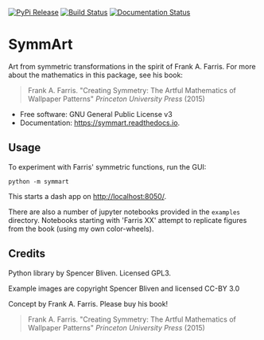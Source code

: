
[![PyPi Release](https://img.shields.io/pypi/v/symmart.svg)](https://pypi.python.org/pypi/symmart)
[![Build Status](https://img.shields.io/travis/sbliven/symmart.svg)](https://travis-ci.com/sbliven/symmart)
[![Documentation Status](https://readthedocs.org/projects/symmart/badge/?version=latest)](https://symmart.readthedocs.io/en/latest/?version=latest)

# SymmArt

Art from symmetric transformations in the spirit of Frank A. Farris. For more about the
mathematics in this package, see his book:

> Frank A. Farris. "Creating Symmetry: The Artful Mathematics of Wallpaper Patterns"
> *Princeton University Press* (2015)


* Free software: GNU General Public License v3
* Documentation: https://symmart.readthedocs.io.


## Usage

To experiment with Farris' symmetric functions, run the GUI:

```
python -m symmart
```

This starts a dash app on [http://localhost:8050/](http://127.0.0.1:8050/).

There are also a number of jupyter notebooks provided in the `examples` directory.
Notebooks starting with 'Farris XX' attempt to replicate figures from the book
(using my own color-wheels).


## Credits

Python library by Spencer Bliven. Licensed GPL3.

Example images are copyright Spencer Bliven and licensed CC-BY 3.0

Concept by Frank A. Farris. Please buy his book!

> Frank A. Farris. "Creating Symmetry: The Artful Mathematics of Wallpaper Patterns"
> *Princeton University Press* (2015)